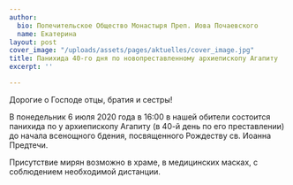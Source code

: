 ```yaml
---
author:
  bio: Попечительское Общество Монастыря Преп. Иова Почаевского
  name: Екатерина
layout: post
cover_image: "/uploads/assets/pages/aktuelles/cover_image.jpg"
title: Панихида 40-го дня по новопреставленному архиепископу Агапиту
excerpt: ''

---
```

Дорогие о Господе отцы, братия и сестры!

В понедельник 6 июля 2020 года в 16:00 в нашей обители состоится панихида по у архиепископу Агапиту (в 40-й день по его преставлении) до начала всенощного бдения, посвященного Рождеству св. Иоанна Предтечи.

Присутствие мирян возможно в храме, в медицинских масках, с соблюдением необходимой дистанции.